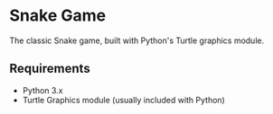 # Snake Game

The classic Snake game, built with Python's Turtle graphics module.
## Requirements

- Python 3.x
- Turtle Graphics module (usually included with Python)
